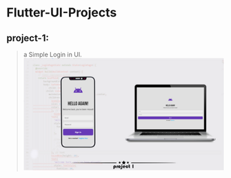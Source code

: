 # Flutter-UI-Projects
## project-1:
> a Simple Login in UI.
![Prject 1](https://github.com/AhmedYasser20/Flutter-UI-Projects/blob/main/Project%201/photo1.png?raw=true)

